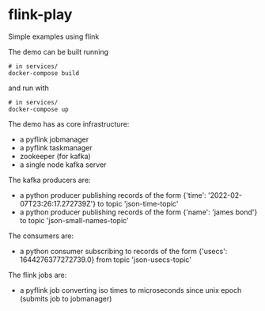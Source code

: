 # flink-play
Simple examples using flink

The demo can be built running
```
# in services/
docker-compose build
```

and run with
```
# in services/
docker-compose up
```

The demo has as core infrastructure:
- a pyflink jobmanager
- a pyflink taskmanager
- zookeeper (for kafka)
- a single node kafka server

The kafka producers are:
- a python producer publishing records of the form {'time': '2022-02-07T23:26:17.272739Z'} to topic 'json-time-topic'
- a python producer publishing records of the form {'name': 'james bond'} to topic 'json-small-names-topic'

The consumers are:
- a python consumer subscribing to records of the form {'usecs': 1644276377272739.0} from topic 'json-usecs-topic'

The flink jobs are:
- a pyflink job converting iso times to microseconds since unix epoch (submits job to jobmanager)